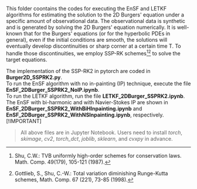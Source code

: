 This folder coontains the codes for executing the EnSF and LETKF algorithms for estimating the solution to the 2D Burgers' equation under a specific amount of observational data.
The observational data is synthetic and is generated by solving the 2D Burgers' equation numerically.
It is well-known that for the Burgers' equations (or for the hyperbolic PDEs in general), even if the initial conditions are smooth, 
the solutions will eventually develop discontinuities or sharp corner at a certain time T. To handle those discontinuities, we employ SSP-RK schemes[^1][^2]
to solve the target equations.  

The implementation of the SSP-RK2 in pytorch are coded in **Burger2D_SSPRK2.py**.  
To run the EnSF algorithm with no in-painting (IP) technique, execute the file **EnSF_2DBurger_SSPRK2_NoIP.ipynb**.  
To run the LETKF algorithm, run the file **LETKF_2DBurger_SSPRK2.ipynb**.  
The EnSF with bi-harmonic and with Navier-Stokes IP are shown in **EnSF_2DBurger_SSPRK2_WithBiHInpainting.ipynb** and **EnSF_2DBurger_SSPRK2_WithNSInpainting.ipynb**, respectively.  
[!IMPORTANT] 
>All above files are in Jupyter Notebook. Users need to install *torch*, *skimage*, *cv2*, *torch_dct*, *joblib*, *sklearn*, and *cvxpy* in advance.

[^1]: Shu, C.W.: TVB uniformly high-order schemes for conservation laws. Math. Comp. 49(179), 105-121 (1987).  
[^2]: Gottlieb, S., Shu, C.-W.: Total variation diminishing Runge-Kutta schemes, Math. Comp. 67 (221), 73-85 (1998).
